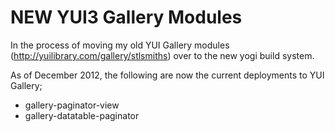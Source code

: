 NEW YUI3 Gallery Modules
========================

In the process of moving my old YUI Gallery modules (http://yuilibrary.com/gallery/stlsmiths) over to the new yogi build system.

As of December 2012, the following are now the current deployments to YUI Gallery;
* gallery-paginator-view
* gallery-datatable-paginator


